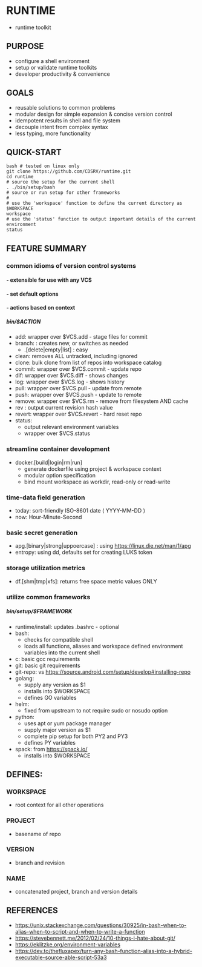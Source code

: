 # RUNTIME
- runtime toolkit

## PURPOSE
- configure a shell environment
- setup or validate runtime toolkits
- developer productivity & convenience

## GOALS
- reusable solutions to common problems
- modular design for simple expansion & concise version control
- idempotent results in shell and file system
- decouple intent from complex syntax
- less typing, more functionality

## QUICK-START

	bash # tested on linux only
	git clone https://github.com/CDSRV/runtime.git
	cd runtime
	# source the setup for the current shell
	. ./bin/setup/bash 
	# source or run setup for other frameworks
	#
	# use the 'workspace' function to define the current directory as $WORKSPACE
	workspace
	# use the 'status' function to output important details of the current environment
	status

## FEATURE SUMMARY
### common idioms of version control systems
#### - extensible for use with any VCS
#### - set default options
#### - actions based on context
##### bin/$ACTION
- add: wrapper over $VCS.add - stage files for commit
- branch: : creates new, or switches as needed
	- .[delete|empty|list] : easy
- clean: removes ALL untracked, including ignored
- clone: bulk clone from list of repos into workspace catalog
- commit: wrapper over $VCS.commit - update repo
- dif: wrapper over $VCS.diff - shows changes
- log: wrapper over $VCS.log - shows history
- pull: wrapper over $VCS.pull - update from remote
- push: wrapper over $VCS.push - update to remote
- remove: wrapper over $VCS.rm - remove from filesystem AND cache 
- rev : output current revision hash value
- revert: wrapper over $VCS.revert - hard reset repo
- status: 
	- output relevant environment variables
	- wrapper over $VCS.status 

### streamline container development
- docker.[build|login|rm|run]
	- generate dockerfile using project & workspace context
	- modular option specification
	- bind mount workspace as workdir, read-only or read-write

### time-data field generation
- today: sort-friendly ISO-8601 date ( YYYY-MM-DD )
- now: Hour-Minute-Second

### basic secret generation
- apg.[binary|strong|uppoercase] : using https://linux.die.net/man/1/apg
- entropy: using dd, defaults set for creating LUKS token

### storage utilization metrics
- df.[shm|tmp|xfs]: returns free space metric values ONLY

### utilize common frameworks
##### bin/setup/$FRAMEWORK
- runtime/install: updates .bashrc - optional
- bash:
	- checks for compatible shell 
	- loads all functions, aliases and workspace defined environment variables into the current shell
- c: basic gcc requirements
- git: basic git requirements
- git-repo: vs https://source.android.com/setup/develop#installing-repo
- golang:  
	-	supply any version as $1
	- installs into $WORKSPACE
	- defines GO variables		
- helm:
	- fixed from upstream to not require sudo or nosudo option
- python:
	- uses apt or yum package manager 
	- supply major version as $1
	- complete pip setup for both PY2 and PY3
	- defines PY variables
- spack: from https://spack.io/
	- installs into $WORKSPACE

## DEFINES:
### WORKSPACE
- root context for all other operations

### PROJECT
- basename of repo

### VERSION
- branch and revision

### NAME
- concatenated project, branch and version details

## REFERENCES
- https://unix.stackexchange.com/questions/30925/in-bash-when-to-alias-when-to-script-and-when-to-write-a-function
- https://stevebennett.me/2012/02/24/10-things-i-hate-about-git/
- https://eklitzke.org/environment-variables
- https://dev.to/thefluxapex/turn-any-bash-function-alias-into-a-hybrid-executable-source-able-script-53a3
